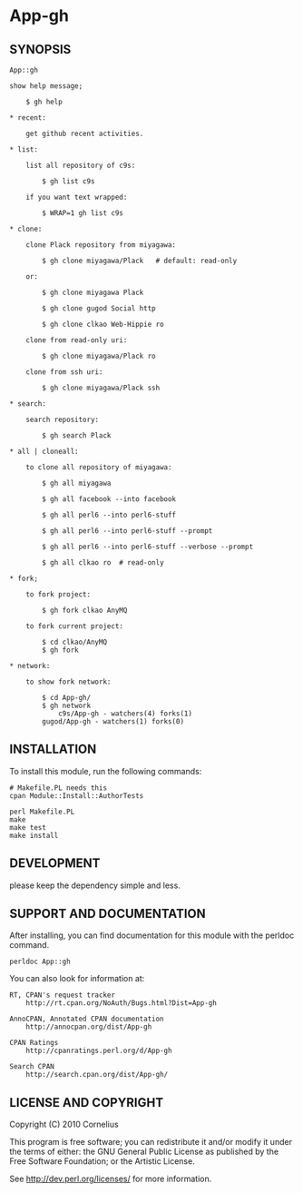 # App-gh

## SYNOPSIS


    App::gh

    show help message;

        $ gh help

    * recent:
        
        get github recent activities.

    * list:

        list all repository of c9s:

            $ gh list c9s

        if you want text wrapped:

            $ WRAP=1 gh list c9s

    * clone:

        clone Plack repository from miyagawa:

            $ gh clone miyagawa/Plack   # default: read-only 

        or:

            $ gh clone miyagawa Plack

            $ gh clone gugod Social http

            $ gh clone clkao Web-Hippie ro

        clone from read-only uri:

            $ gh clone miyagawa/Plack ro 

        clone from ssh uri:

            $ gh clone miyagawa/Plack ssh  

    * search:

        search repository:

            $ gh search Plack

    * all | cloneall:

        to clone all repository of miyagawa:

            $ gh all miyagawa 

            $ gh all facebook --into facebook

            $ gh all perl6 --into perl6-stuff

            $ gh all perl6 --into perl6-stuff --prompt 

            $ gh all perl6 --into perl6-stuff --verbose --prompt 

            $ gh all clkao ro  # read-only

    * fork;

        to fork project:

            $ gh fork clkao AnyMQ

        to fork current project:

            $ cd clkao/AnyMQ
            $ gh fork

    * network:

        to show fork network:

            $ cd App-gh/
            $ gh network
                c9s/App-gh - watchers(4) forks(1)
            gugod/App-gh - watchers(1) forks(0)

## INSTALLATION

To install this module, run the following commands:

    # Makefile.PL needs this
    cpan Module::Install::AuthorTests

	perl Makefile.PL
	make
	make test
	make install

## DEVELOPMENT

please keep the dependency simple and less.

## SUPPORT AND DOCUMENTATION

After installing, you can find documentation for this module with the
perldoc command.

    perldoc App::gh

You can also look for information at:

    RT, CPAN's request tracker
        http://rt.cpan.org/NoAuth/Bugs.html?Dist=App-gh

    AnnoCPAN, Annotated CPAN documentation
        http://annocpan.org/dist/App-gh

    CPAN Ratings
        http://cpanratings.perl.org/d/App-gh

    Search CPAN
        http://search.cpan.org/dist/App-gh/


## LICENSE AND COPYRIGHT

Copyright (C) 2010 Cornelius

This program is free software; you can redistribute it and/or modify it
under the terms of either: the GNU General Public License as published
by the Free Software Foundation; or the Artistic License.

See http://dev.perl.org/licenses/ for more information.

